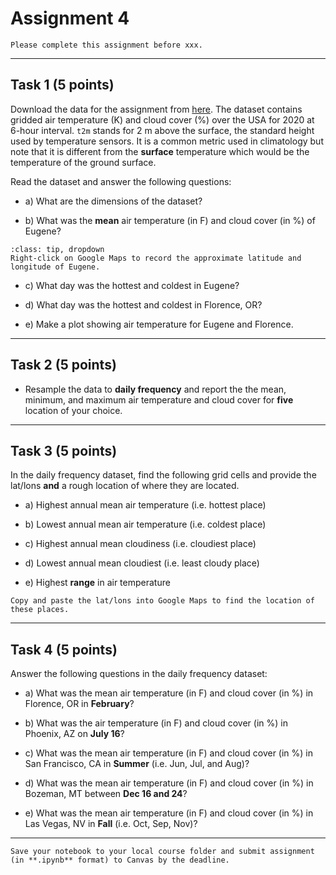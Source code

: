 # Assignment 4

```{admonition} Deadline
Please complete this assignment before xxx.
```
*****************************

## Task 1 (5 points)

Download the data for the assignment from [here](https://www.dropbox.com/s/znf06otczn3u79r/usa_t2m_tcc_2020.nc?dl=0). The dataset contains gridded air temperature (K) and cloud cover (%) over the USA for 2020 at 6-hour interval. `t2m` stands for 2 m above the surface, the standard height used by temperature sensors. It is a common metric used in climatology but note that it is different from the **surface** temperature which would be the temperature of the ground surface. 

Read the dataset and answer the following questions:

* a) What are the dimensions of the dataset?

* b) What was the **mean** air temperature (in F) and cloud cover (in %) of Eugene? 

```{admonition} Click to reveal hint
:class: tip, dropdown
Right-click on Google Maps to record the approximate latitude and longitude of Eugene.
```
* c) What day was the hottest and coldest in Eugene? 

* d) What day was the hottest and coldest in Florence, OR? 
 
* e) Make a plot showing air temperature for Eugene and Florence.

*****************************

## Task 2 (5 points)

* Resample the data to **daily frequency** and report the the mean, minimum, and maximum air temperature and cloud cover for **five** location of your choice. 

*****************************

## Task 3 (5 points)

In the daily frequency dataset, find the following grid cells and provide the lat/lons **and** a rough location of where they are located.

* a) Highest annual mean air temperature (i.e. hottest place)

* b) Lowest annual mean air temperature (i.e. coldest place)

* c) Highest annual mean cloudiness (i.e. cloudiest place)

* d) Lowest annual mean cloudiest (i.e. least cloudy place)

* e) Highest **range** in air temperature

```{note}
Copy and paste the lat/lons into Google Maps to find the location of these places.
```

*****************************

## Task 4 (5 points)

Answer the following questions in the daily frequency dataset:

* a) What was the mean air temperature (in F) and cloud cover (in %) in Florence, OR in **February**?

* b) What was the air temperature (in F) and cloud cover (in %) in Phoenix, AZ on **July 16**?

* c) What was the mean air temperature (in F) and cloud cover (in %) in San Francisco, CA in **Summer** (i.e. Jun, Jul, and Aug)?

* d) What was the mean air temperature (in F) and cloud cover (in %) in Bozeman, MT between **Dec 16 and 24**?

* e) What was the mean air temperature (in F) and cloud cover (in %) in Las Vegas, NV in **Fall** (i.e. Oct, Sep, Nov)?

*****************************


```{important}
Save your notebook to your local course folder and submit assignment (in **.ipynb** format) to Canvas by the deadline.
```
